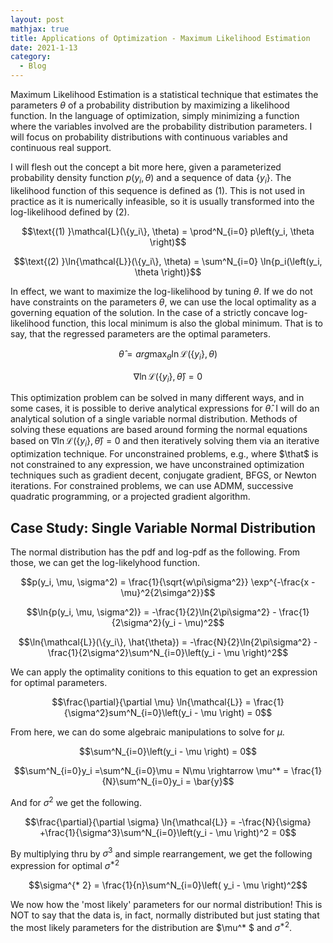 ```yaml
---
layout: post
mathjax: true
title: Applications of Optimization - Maximum Likelihood Estimation
date: 2021-1-13
category:
  - Blog
---
```


Maximum Likelihood Estimation is a statistical technique that estimates the parameters $\theta$ of a probability distribution by maximizing a likelihood function. In the language of optimization, simply minimizing a function where the variables involved are the probability distribution parameters. I will focus on probability distributions with continuous variables and continuous real support. 

I will flesh out the concept a bit more here, given a parameterized probability density function $p(y_i, \theta)$ and a sequence of data $\{y_i\}$. The likelihood function of this sequence is defined as (1). This is not used in practice as it is numerically infeasible, so it is usually transformed into the log-likelihood defined by (2). 

$$\text{(1)  }\mathcal{L}(\{y_i\}, \theta) = \prod^N_{i=0} p\left(y_i, \theta \right)$$

$$\text{(2)  }\ln{\mathcal{L}}(\{y_i\}, \theta) = \sum^N_{i=0} \ln{p_i(\left(y_i, \theta \right)}$$

In effect, we want to maximize the log-likelihood by tuning $\theta$. If we do not have constraints on the parameters $\theta$, we can use the local optimality as a governing equation of the solution. In the case of a strictly concave log-likelihood function, this local minimum is also the global minimum. That is to say, that the regressed parameters are the optimal parameters.

$$\hat{\theta} = arg \max_{\theta} \ln{\mathcal{L}}(\{y_i\}, \theta)$$

$$\nabla \ln{\mathcal{L}}(\{y_i\}, \hat{\theta}) = 0$$

This optimization problem can be solved in many different ways, and in some cases, it is possible to derive analytical expressions for $\hat{\theta}$. I will do an analytical solution of a single variable normal distribution. Methods of solving these equations are based around forming the normal equations based on $\nabla \ln{\mathcal{L}}(\{y_i\}, \hat{\theta}) = 0$ and then iteratively solving them via an iterative optimization technique. For unconstrained problems, e.g., where $\that$ is not constrained to any expression, we have unconstrained optimization techniques such as gradient decent, conjugate gradient, BFGS, or Newton iterations. For constrained problems, we can use ADMM, successive quadratic programming, or a projected gradient algorithm.

## Case Study: Single Variable Normal Distribution

The normal distribution has the pdf and log-pdf as the following. From those, we can get the log-likelyhood function.

$$p(y_i, \mu, \sigma^2) = \frac{1}{\sqrt{w\pi\sigma^2}} \exp^{-\frac{x - \mu}^2{2\simga^2}}$$

$$\ln{p(y_i, \mu, \sigma^2)} = -\frac{1}{2}\ln{2\pi\sigma^2} - \frac{1}{2\sigma^2}(y_i - \mu)^2$$

$$\ln{\mathcal{L}}(\{y_i\}, \hat{\theta}) = -\frac{N}{2}\ln{2\pi\sigma^2} - \frac{1}{2\sigma^2}\sum^N_{i=0}\left(y_i - \mu \right)^2$$

We can apply the optimality conitions to this equation to get an expression for optimal parameters. 

$$\frac{\partial}{\partial \mu} \ln{\mathcal{L}} = \frac{1}{\sigma^2}sum^N_{i=0}\left(y_i - \mu \right) = 0$$

From here, we can do some algebraic manipulations to solve for $\mu$.

$$\sum^N_{i=0}\left(y_i - \mu \right) = 0$$

$$\sum^N_{i=0}y_i =\sum^N_{i=0}\mu = N\mu \rightarrow \mu^* = \frac{1}{N}\sum^N_{i=0}y_i = \bar{y}$$

And for $\sigma^2$ we get the following.

$$\frac{\partial}{\partial \sigma} \ln{\mathcal{L}} = -\frac{N}{\sigma} +\frac{1}{\sigma^3}\sum^N_{i=0}\left(y_i - \mu \right)^2 = 0$$

By multiplying thru by $\sigma^3$ and simple rearrangement, we get the following expression for optimal $\sigma^{* 2}$

$$\sigma^{* 2} = \frac{1}{n}\sum^N_{i=0}\left( y_i - \mu \right)^2$$

We now how the 'most likely' parameters for our normal distribution! This is NOT to say that the data is, in fact, normally distributed but just stating that the most likely parameters for the distribution are $\mu^* $ and $\sigma^{* 2}$.



